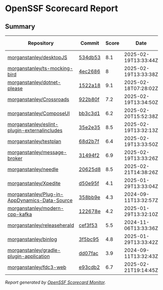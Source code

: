 # OpenSSF Scorecard Report

## Summary

| Repository | Commit | Score | Date | Score Delta | Report | StepSecurity |
| -- | -- | -- | -- | -- | -- | -- |
| [morganstanley/desktopJS](https://github.com/morganstanley/desktopJS) | [534db53](https://github.com/morganstanley/desktopJS/commit/534db5374697edb876a042466bb3cecbc2ed9ea5) | 8.1 | 2025-02-19T13:33:44Z | 0 / [Details](https://ossf.github.io/scorecard-visualizer/#/projects/github.com/morganstanley/desktopJS/compare/a55c38eaaa8f7e0b165366e41b776c7c4b392894/534db5374697edb876a042466bb3cecbc2ed9ea5) | [View](https://ossf.github.io/scorecard-visualizer/#/projects/github.com/morganstanley/desktopJS/commit/534db5374697edb876a042466bb3cecbc2ed9ea5) | [Fix it](https://app.stepsecurity.io/securerepo?repo=morganstanley/desktopJS) |
| [morganstanley/ts-mocking-bird](https://github.com/morganstanley/ts-mocking-bird) | [4ec2686](https://github.com/morganstanley/ts-mocking-bird/commit/4ec26867f9870183d35937835c4b0ac30f164058) | 8 | 2025-02-19T13:33:38Z | 0 / [Details](https://ossf.github.io/scorecard-visualizer/#/projects/github.com/morganstanley/ts-mocking-bird/compare/4ec26867f9870183d35937835c4b0ac30f164058/4ec26867f9870183d35937835c4b0ac30f164058) | [View](https://ossf.github.io/scorecard-visualizer/#/projects/github.com/morganstanley/ts-mocking-bird/commit/4ec26867f9870183d35937835c4b0ac30f164058) | [Fix it](https://app.stepsecurity.io/securerepo?repo=morganstanley/ts-mocking-bird) |
| [morganstanley/dotnet-please](https://github.com/morganstanley/dotnet-please) | [1522a18](https://github.com/morganstanley/dotnet-please/commit/1522a18e3896623db390c8ceb548703eeb101315) | 9.1 | 2025-02-18T07:28:02Z | 0 / [Details](https://ossf.github.io/scorecard-visualizer/#/projects/github.com/morganstanley/dotnet-please/compare/1522a18e3896623db390c8ceb548703eeb101315/1522a18e3896623db390c8ceb548703eeb101315) | [View](https://ossf.github.io/scorecard-visualizer/#/projects/github.com/morganstanley/dotnet-please/commit/1522a18e3896623db390c8ceb548703eeb101315) | [Fix it](https://app.stepsecurity.io/securerepo?repo=morganstanley/dotnet-please) |
| [morganstanley/Crossroads](https://github.com/morganstanley/Crossroads) | [922b80f](https://github.com/morganstanley/Crossroads/commit/922b80fb3ebe514c9ff29a42e6e82c4fdae6bbfe) | 7.2 | 2025-02-19T13:34:50Z | 0 / [Details](https://ossf.github.io/scorecard-visualizer/#/projects/github.com/morganstanley/Crossroads/compare/922b80fb3ebe514c9ff29a42e6e82c4fdae6bbfe/922b80fb3ebe514c9ff29a42e6e82c4fdae6bbfe) | [View](https://ossf.github.io/scorecard-visualizer/#/projects/github.com/morganstanley/Crossroads/commit/922b80fb3ebe514c9ff29a42e6e82c4fdae6bbfe) | [Fix it](https://app.stepsecurity.io/securerepo?repo=morganstanley/Crossroads) |
| [morganstanley/ComposeUI](https://github.com/morganstanley/ComposeUI) | [bb3c3d1](https://github.com/morganstanley/ComposeUI/commit/bb3c3d18742501b4e4f27c96bda4b08975566c05) | 6.2 | 2025-02-20T15:52:38Z | -0.2 / [Details](https://ossf.github.io/scorecard-visualizer/#/projects/github.com/morganstanley/ComposeUI/compare/58571cfa36aecc775cb99d76244078d644863cae/bb3c3d18742501b4e4f27c96bda4b08975566c05) | [View](https://ossf.github.io/scorecard-visualizer/#/projects/github.com/morganstanley/ComposeUI/commit/bb3c3d18742501b4e4f27c96bda4b08975566c05) | [Fix it](https://app.stepsecurity.io/securerepo?repo=morganstanley/ComposeUI) |
| [morganstanley/eslint-plugin-externalincludes](https://github.com/morganstanley/eslint-plugin-externalincludes) | [35e2e35](https://github.com/morganstanley/eslint-plugin-externalincludes/commit/35e2e35bd9478656425bb20391eeded939af5832) | 8.5 | 2025-02-19T13:32:13Z | 0 / [Details](https://ossf.github.io/scorecard-visualizer/#/projects/github.com/morganstanley/eslint-plugin-externalincludes/compare/9b3fe03ecc4157b949c489f90c253ffdb0216c56/35e2e35bd9478656425bb20391eeded939af5832) | [View](https://ossf.github.io/scorecard-visualizer/#/projects/github.com/morganstanley/eslint-plugin-externalincludes/commit/35e2e35bd9478656425bb20391eeded939af5832) | [Fix it](https://app.stepsecurity.io/securerepo?repo=morganstanley/eslint-plugin-externalincludes) |
| [morganstanley/testplan](https://github.com/morganstanley/testplan) | [68d2b7f](https://github.com/morganstanley/testplan/commit/68d2b7fba80e631d3db9b02c042ed511db91d8d7) | 6.4 | 2025-02-19T13:33:50Z | 0 / [Details](https://ossf.github.io/scorecard-visualizer/#/projects/github.com/morganstanley/testplan/compare/5f84bd56c1bec1d4c5031cc22b4733fd2944c031/68d2b7fba80e631d3db9b02c042ed511db91d8d7) | [View](https://ossf.github.io/scorecard-visualizer/#/projects/github.com/morganstanley/testplan/commit/68d2b7fba80e631d3db9b02c042ed511db91d8d7) | [Fix it](https://app.stepsecurity.io/securerepo?repo=morganstanley/testplan) |
| [morganstanley/message-broker](https://github.com/morganstanley/message-broker) | [31494f2](https://github.com/morganstanley/message-broker/commit/31494f231181d5ee3d603ed3a5a19cb56049c9a9) | 6.9 | 2025-02-19T13:33:26Z | 0 / [Details](https://ossf.github.io/scorecard-visualizer/#/projects/github.com/morganstanley/message-broker/compare/31494f231181d5ee3d603ed3a5a19cb56049c9a9/31494f231181d5ee3d603ed3a5a19cb56049c9a9) | [View](https://ossf.github.io/scorecard-visualizer/#/projects/github.com/morganstanley/message-broker/commit/31494f231181d5ee3d603ed3a5a19cb56049c9a9) | [Fix it](https://app.stepsecurity.io/securerepo?repo=morganstanley/message-broker) |
| [morganstanley/needle](https://github.com/morganstanley/needle) | [20625d8](https://github.com/morganstanley/needle/commit/20625d8ab833327f87997fc3af5fe6a333eacb50) | 8.5 | 2025-02-21T14:38:26Z | 0 / [Details](https://ossf.github.io/scorecard-visualizer/#/projects/github.com/morganstanley/needle/compare/969e344017449880ad6b06434d81f7693fc0ebb5/20625d8ab833327f87997fc3af5fe6a333eacb50) | [View](https://ossf.github.io/scorecard-visualizer/#/projects/github.com/morganstanley/needle/commit/20625d8ab833327f87997fc3af5fe6a333eacb50) | [Fix it](https://app.stepsecurity.io/securerepo?repo=morganstanley/needle) |
| [morganstanley/Xpedite](https://github.com/morganstanley/Xpedite) | [d50e95f](https://github.com/morganstanley/Xpedite/commit/d50e95fe068f22774648eb08e6619f4649d1fc39) | 4.1 | 2025-01-29T13:33:04Z | 0 / [Details](https://ossf.github.io/scorecard-visualizer/#/projects/github.com/morganstanley/Xpedite/compare/d50e95fe068f22774648eb08e6619f4649d1fc39/d50e95fe068f22774648eb08e6619f4649d1fc39) | [View](https://ossf.github.io/scorecard-visualizer/#/projects/github.com/morganstanley/Xpedite/commit/d50e95fe068f22774648eb08e6619f4649d1fc39) | [Fix it](https://app.stepsecurity.io/securerepo?repo=morganstanley/Xpedite) |
| [morganstanley/Plug-in-AppDynamics-Data-Source](https://github.com/morganstanley/Plug-in-AppDynamics-Data-Source) | [358bb9e](https://github.com/morganstanley/Plug-in-AppDynamics-Data-Source/commit/358bb9ebe57ece961be43b43130789f15a48d5fe) | 4.3 | 2024-09-11T13:32:57Z | 0 / [Details](https://ossf.github.io/scorecard-visualizer/#/projects/github.com/morganstanley/Plug-in-AppDynamics-Data-Source/compare/358bb9ebe57ece961be43b43130789f15a48d5fe/358bb9ebe57ece961be43b43130789f15a48d5fe) | [View](https://ossf.github.io/scorecard-visualizer/#/projects/github.com/morganstanley/Plug-in-AppDynamics-Data-Source/commit/358bb9ebe57ece961be43b43130789f15a48d5fe) | [Fix it](https://app.stepsecurity.io/securerepo?repo=morganstanley/Plug-in-AppDynamics-Data-Source) |
| [morganstanley/modern-cpp-kafka](https://github.com/morganstanley/modern-cpp-kafka) | [122678e](https://github.com/morganstanley/modern-cpp-kafka/commit/122678e881de94721458fd948f38e65366b68689) | 4.2 | 2025-01-29T13:32:10Z | 0 / [Details](https://ossf.github.io/scorecard-visualizer/#/projects/github.com/morganstanley/modern-cpp-kafka/compare/122678e881de94721458fd948f38e65366b68689/122678e881de94721458fd948f38e65366b68689) | [View](https://ossf.github.io/scorecard-visualizer/#/projects/github.com/morganstanley/modern-cpp-kafka/commit/122678e881de94721458fd948f38e65366b68689) | [Fix it](https://app.stepsecurity.io/securerepo?repo=morganstanley/modern-cpp-kafka) |
| [morganstanley/releaseherald](https://github.com/morganstanley/releaseherald) | [cef3f53](https://github.com/morganstanley/releaseherald/commit/cef3f533b03f551ff0b68c7f9856f21008146d5d) | 5.5 | 2024-11-06T13:33:36Z | 0 / [Details](https://ossf.github.io/scorecard-visualizer/#/projects/github.com/morganstanley/releaseherald/compare/cef3f533b03f551ff0b68c7f9856f21008146d5d/cef3f533b03f551ff0b68c7f9856f21008146d5d) | [View](https://ossf.github.io/scorecard-visualizer/#/projects/github.com/morganstanley/releaseherald/commit/cef3f533b03f551ff0b68c7f9856f21008146d5d) | [Fix it](https://app.stepsecurity.io/securerepo?repo=morganstanley/releaseherald) |
| [morganstanley/binlog](https://github.com/morganstanley/binlog) | [3f5bc95](https://github.com/morganstanley/binlog/commit/3f5bc950d481d768505c3694243bdefaddfbd6b5) | 4.8 | 2025-01-29T13:33:42Z | 0 / [Details](https://ossf.github.io/scorecard-visualizer/#/projects/github.com/morganstanley/binlog/compare/3f5bc950d481d768505c3694243bdefaddfbd6b5/3f5bc950d481d768505c3694243bdefaddfbd6b5) | [View](https://ossf.github.io/scorecard-visualizer/#/projects/github.com/morganstanley/binlog/commit/3f5bc950d481d768505c3694243bdefaddfbd6b5) | [Fix it](https://app.stepsecurity.io/securerepo?repo=morganstanley/binlog) |
| [morganstanley/gradle-plugin-application](https://github.com/morganstanley/gradle-plugin-application) | [dd07fac](https://github.com/morganstanley/gradle-plugin-application/commit/dd07fac568c260bf17ad7ad0ac7bd9f1263e4ac1) | 3.9 | 2024-09-11T13:32:43Z | 0 / [Details](https://ossf.github.io/scorecard-visualizer/#/projects/github.com/morganstanley/gradle-plugin-application/compare/dd07fac568c260bf17ad7ad0ac7bd9f1263e4ac1/dd07fac568c260bf17ad7ad0ac7bd9f1263e4ac1) | [View](https://ossf.github.io/scorecard-visualizer/#/projects/github.com/morganstanley/gradle-plugin-application/commit/dd07fac568c260bf17ad7ad0ac7bd9f1263e4ac1) | [Fix it](https://app.stepsecurity.io/securerepo?repo=morganstanley/gradle-plugin-application) |
| [morganstanley/fdc3-web](https://github.com/morganstanley/fdc3-web) | [e93cdb2](https://github.com/morganstanley/fdc3-web/commit/e93cdb25fdf2a78bb60a65929feffd9a62f0e2ac) | 6.7 | 2025-02-21T19:14:45Z | 0 | [View](https://ossf.github.io/scorecard-visualizer/#/projects/github.com/morganstanley/fdc3-web/commit/e93cdb25fdf2a78bb60a65929feffd9a62f0e2ac) | [Fix it](https://app.stepsecurity.io/securerepo?repo=morganstanley/fdc3-web) |

_Report generated by [OpenSSF Scorecard Monitor](https://github.com/ossf/scorecard-monitor)._

